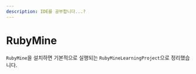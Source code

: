 ```yaml
---
description: IDE를 공부합니다...?
---
```


# RubyMine

`RubyMine`을 설치하면 기본적으로 실행되는 `RubyMineLearningProject`으로 정리했습니다.

